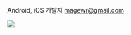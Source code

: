 Android, iOS 개발자
magewr@gmail.com

<img align = "left" src="https://github-readme-stats.vercel.app/api/top-langs/?username=magewr&layout=compact"/>


